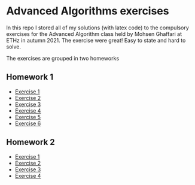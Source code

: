 # Advanced Algorithms exercises
In this repo I stored all of my solutions (with latex code) to the compulsory exercises for the Advanced Algorithm class held by Mohsen Ghaffari at ETHz in autumn 2021. The exercise were great! Easy to state and hard to solve.

The exercises are grouped in two homeworks
## Homework 1
* [Exercise 1](hm1/ex1/ex1.pdf)
* [Exercise 2](hm1/ex2/ex2.pdf)
* [Exercise 3](hm1/ex3/ex3.pdf)
* [Exercise 4](hm1/ex4/ex4.pdf)
* [Exercise 5](hm1/ex5/ex5.pdf)
* [Exercise 6](hm1/ex6/ex6.pdf)
## Homework 2
* [Exercise 1](hm2/ex1/ex1.pdf)
* [Exercise 2](hm2/ex2/ex2.pdf)
* [Exercise 3](hm2/ex3/ex3.pdf)
* [Exercise 4](hm2/ex4/ex4.pdf)

